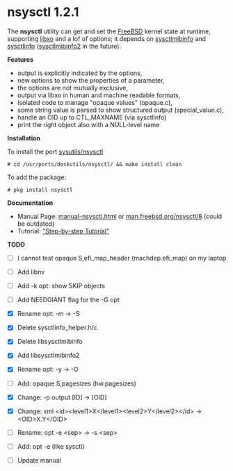 nsysctl 1.2.1
=============

The **nsysctl** utility can get and set the [FreeBSD](http://www.freebsd.org)
kernel state at runtime, supporting
[libxo](http://juniper.github.io/libxo/libxo-manual.html) and a lof of options;
it depends on [sysctlmibinfo](https://gitlab.com/alfix/sysctlmibinfo) and
[sysctlinfo](https://gitlab.com/alfix/sysctlinfo)
([sysctlmibinfo2](https://gitlab.com/alfix/sysctlmibinfo2) in the future).

**Features**

 * output is explicitly indicated by the options,
 * new options to show the properties of a parameter,
 * the options are not mutually exclusive,
 * output via libxo in human and machine readable formats,
 * isolated code to manage "opaque values" (opaque.c),
 * some string value is parsed to show structured output (special\_value.c),
 * handle an OID up to CTL\_MAXNAME (via sysctlinfo)
 * print the right object also with a NULL-level name

**Installation**

To install the port [sysutils/nsysctl](https://www.freshports.org/sysutils/nsysctl)

    # cd /usr/ports/deskutils/nsysctl/ && make install clean

To add the package:

    # pkg install nsysctl

**Documentation**

 * Manual Page:
   [manual-nsysctl.html](https://alfonsosiciliano.gitlab.io/posts/2019-02-23-manual-nsysctl.html)
   or [man.freebsd.org/nsysctl/8](https://man.freebsd.org/nsysctl/8) (could be outdated)
 * Tutorial:
   ["Step-by-step Tutorial"](https://alfonsosiciliano.gitlab.io/posts/2019-02-19-nsysctl-tutorial.html)

**TODO**

 * [ ] I cannot test opaque S,efi\_map\_header (machdep.efi\_map) on my laptop
 * [ ] Add libnv
 * [ ] Add -k opt: show SKIP objects
 * [ ] Add NEEDGIANT flag for the -G opt
 * [X] Rename opt: -m -> -S
 * [X] Delete sysctlinfo\_helper.h/c
 * [X] Delete libsysctlmibinfo
 * [X] Add libsysctlmibinfo2
 * [X] Rename opt: -y -> -O
 * [ ] Add: opaque S,pagesizes (hw.pagesizes)
 * [X] Change: -p output [ID] -> [OID]
 * [X] Change: xml \<id\>\<level1\>X\</level1\>\<level2\>Y\</level2\>\</id\> -> \<OID\>X.Y\</OID\>
 * [ ] Rename: opt -e \<sep\> -> -s \<sep\>
 * [ ] Add: opt -e (like sysctl)
 * [ ] Update manual
 
